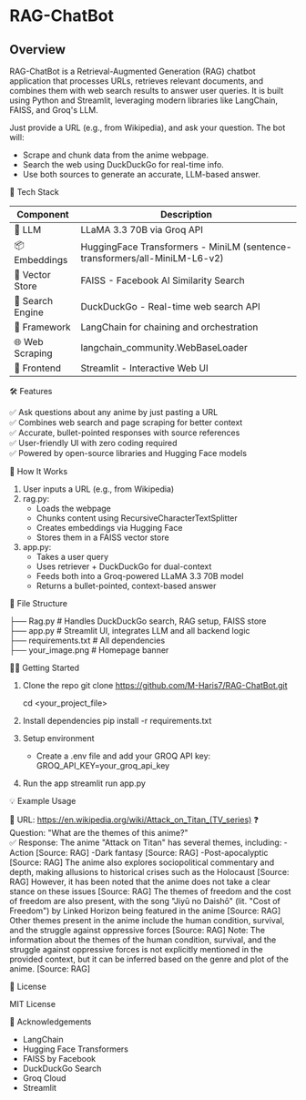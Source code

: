 # RAG-ChatBot

## Overview
RAG-ChatBot is a Retrieval-Augmented Generation (RAG) chatbot application that processes URLs, retrieves relevant documents, and combines them with web search results to answer user queries. It is built using Python and Streamlit, leveraging modern libraries like LangChain, FAISS, and Groq's LLM.


Just provide a URL (e.g., from Wikipedia), and ask your question. The bot will:
- Scrape and chunk data from the anime webpage.
- Search the web using DuckDuckGo for real-time info.
- Use both sources to generate an accurate, LLM-based answer.

🚀 Tech Stack

| Component              | Description                                                                 |
|------------------------|-----------------------------------------------------------------------------|
| 🧠 LLM                 | LLaMA 3.3 70B via Groq API                                                   |
| 📦 Embeddings          | HuggingFace Transformers - MiniLM (sentence-transformers/all-MiniLM-L6-v2) |
| 🧩 Vector Store        | FAISS - Facebook AI Similarity Search                                       |
| 🔎 Search Engine       | DuckDuckGo - Real-time web search API                                       |
| 🧱 Framework           | LangChain for chaining and orchestration                                   |
| 🌐 Web Scraping        | langchain_community.WebBaseLoader                                           |
| 🎨 Frontend            | Streamlit - Interactive Web UI                                              |

🛠️ Features

✅ Ask questions about any anime by just pasting a URL  
✅ Combines web search and page scraping for better context  
✅ Accurate, bullet-pointed responses with source references  
✅ User-friendly UI with zero coding required  
✅ Powered by open-source libraries and Hugging Face models  



🧪 How It Works

1. User inputs a URL (e.g., from Wikipedia)
2. rag.py:
   - Loads the webpage
   - Chunks content using RecursiveCharacterTextSplitter
   - Creates embeddings via Hugging Face
   - Stores them in a FAISS vector store
3. app.py:
   - Takes a user query
   - Uses retriever + DuckDuckGo for dual-context
   - Feeds both into a Groq-powered LLaMA 3.3 70B model
   - Returns a bullet-pointed, context-based answer

📂 File Structure

├── Rag.py                # Handles DuckDuckGo search, RAG setup, FAISS store  
├── app.py                # Streamlit UI, integrates LLM and all backend logic  
├── requirements.txt      # All dependencies  
├── your_image.png        # Homepage banner

🧑‍💻 Getting Started

1. Clone the repo
   git clone https://github.com/M-Haris7/RAG-ChatBot.git
   
   cd <your_project_file>

3. Install dependencies
   pip install -r requirements.txt

4. Setup environment
   - Create a .env file and add your GROQ API key:
     GROQ_API_KEY=your_groq_api_key

5. Run the app
   streamlit run app.py

💡 Example Usage

🔗 URL: https://en.wikipedia.org/wiki/Attack_on_Titan_(TV_series)
❓ Question: "What are the themes of this anime?"  
✅ Response:
The anime "Attack on Titan" has several themes, including:
-Action [Source: RAG]
-Dark fantasy [Source: RAG]
-Post-apocalyptic [Source: RAG]
The anime also explores sociopolitical commentary and depth, making allusions to historical crises such as the Holocaust [Source: RAG]
However, it has been noted that the anime does not take a clear stance on these issues [Source: RAG]
The themes of freedom and the cost of freedom are also present, with the song "Jiyū no Daishō" (lit. "Cost of Freedom") by Linked Horizon being featured in the anime [Source: RAG]
Other themes present in the anime include the human condition, survival, and the struggle against oppressive forces [Source: RAG]
Note: The information about the themes of the human condition, survival, and the struggle against oppressive forces is not explicitly mentioned in the provided context, but it can be inferred based on the genre and plot of the anime. [Source: RAG]



🧾 License

MIT License

🙌 Acknowledgements

- LangChain
- Hugging Face Transformers
- FAISS by Facebook
- DuckDuckGo Search
- Groq Cloud
- Streamlit


